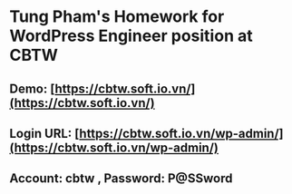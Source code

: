 # Tung Pham's Homework for WordPress Engineer position at CBTW

## Demo: [https://cbtw.soft.io.vn/](https://cbtw.soft.io.vn/)

## Login URL: [https://cbtw.soft.io.vn/wp-admin/](https://cbtw.soft.io.vn/wp-admin/)

## Account: cbtw , Password: P@SSword
